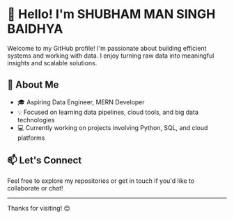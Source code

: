 # 👋 Hello! I'm SHUBHAM MAN SINGH BAIDHYA

Welcome to my GitHub profile! I'm passionate about building efficient systems and working with data. I enjoy turning raw data into meaningful insights and scalable solutions.

## 🚀 About Me

- 🎓 Aspiring Data Engineer, MERN Developer
- 💡 Focused on learning data pipelines, cloud tools, and big data technologies
- 💻 Currently working on projects involving Python, SQL, and cloud platforms

## 📫 Let's Connect

Feel free to explore my repositories or get in touch if you'd like to collaborate or chat!

---

Thanks for visiting! 😊
